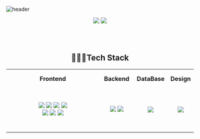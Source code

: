 ![header](https://capsule-render.vercel.app/api?type=Rounded&color=gradient&height=150&section=header&text=Hello!%20hyeonbin's%20GitHub&fontSize=40&fontAlignY=45&animation=twinkling&desc=Junior%20Frontend%20Developer&descSize=20&descAlignY=70)

<p align='center'>
  <a href="https://github.com/"><img src="https://img.shields.io/badge/github-181717?style=flat-square&logo=github&logoColor=white"/></a>
  <a href="https://velog.io/@hyeonbinnn"><img src="https://img.shields.io/badge/velog-20C997?style=flat-square&logo=velog&logoColor=white"/></a>
  
<br><br>
  
<h2 align=center> 👩🏻‍💻Tech Stack </h2>  
<table align="center">
  <tr height="50px">
    <th>Frontend</th>
    <th>Backend</th>
    <th>DataBase</th>
    <th>Design</th>
  </tr>
  
<tr height="120px"><td valign="center" width="80%">
 
<div align="center" padding="30px">
<img src="https://img.shields.io/badge/HTML5-E34F26?style=flat-square&logo=html5&logoColor=white">
<img src="https://img.shields.io/badge/CSS3-1572B6?style=flat-square&logo=css3&logoColor=white">
<img src="https://img.shields.io/badge/JavaScript-F7DF1E?style=flat-square&logo=javascript&logoColor=black">
<img src="https://img.shields.io/badge/React-61DAFB?style=flat-square&logo=react&logoColor=black"><br>
<img src="https://img.shields.io/badge/bootstrap-7952B3?style=flat-square&logo=bootstrap&logoColor=white">
<img src="https://img.shields.io/badge/tailwindcss-06B6D4?style=flat-square&logo=tailwindcss&logoColor=white">
<img src="https://img.shields.io/badge/sass-CC6699?style=flat-square&logo=sass&logoColor=white">
</div>
</td>

<td valign="center" width="40%">

<div align="center">  
<img src="https://img.shields.io/badge/nodedotjs-339933?style=flat-square&logo=nodedotjs&logoColor=white">
<img src="https://img.shields.io/badge/python-3776AB?style=flat-square&logo=python&logoColor=white">
</div>
</td>

<td valign="center" width="30%">

<div align="center">  
<img src="https://img.shields.io/badge/mongodb-47A248?style=flat-square&logo=mongodb&logoColor=white">
</div>
</td>

<td valign="center" width="30%">

<div align="center">  
<img src="https://img.shields.io/badge/figma-F24E1E?style=flat-square&logo=figma&logoColor=white">
</div>

</td></tr></table>  
